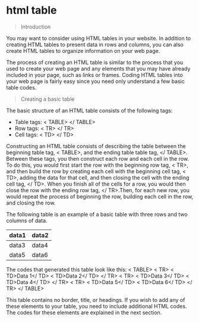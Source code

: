 # html table

> Introduction

You may want to consider using HTML tables in your website. In addition to creating HTML tables to present data in rows and columns, you can also create HTML tables to organize information on your web page.

The process of creating an HTML table is similar to the process that you used to create your web page and any elements that you may have already included in your page, such as links or frames. Coding HTML tables into your web page is fairly easy since you need only understand a few basic table codes.

> Creating a basic table

The basic structure of an HTML table consists of the following tags:

- Table tags: < TABLE> </ TABLE>
- Row tags: < TR> </ TR>
- Cell tags: < TD> </ TD>

Constructing an HTML table consists of describing the table between the beginning table tag, < TABLE>, and the ending table table tag, </ TABLE>. Between these tags, you then construct each row and each cell in the row. To do this, you would first start the row with the beginning row tag, < TR>, and then build the row by creating each cell with the beginning cell tag, < TD>, adding the data for that cell, and then closing the cell with the ending cell tag, </ TD>. When you finish all of the cells for a row, you would then close the row with the ending row tag, </ TR>.Then, for each new row, you would repeat the process of beginning the row, building each cell in the row, and closing the row.

The following table is an example of a basic table with three rows and two columns of data.

| data1 | data2 |
| ----- | ----- |
| data3 | data4 |
| data5 | data6 |

The codes that generated this table look like this:
< TABLE>
< TR>
< TD>Data 1</ TD>
< TD>Data 2</ TD>
</ TR>
< TR>
< TD>Data 3</ TD>
< TD>Data 4</ TD>
</ TR>
< TR>
< TD>Data 5</ TD>
< TD>Data 6</ TD>
</ TR>
</ TABLE>

This table contains no border, title, or headings. If you wish to add any of these elements to your table, you need to include additional HTML codes. The codes for these elements are explained in the next section.
